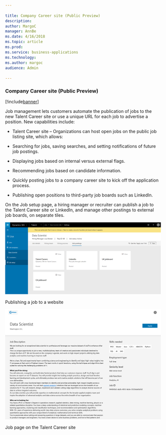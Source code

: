 ```yaml
---

title: Company Career site (Public Preview)
description: 
author: MargoC
manager: AnnBe
ms.date: 4/16/2018
ms.topic: article
ms.prod: 
ms.service: business-applications
ms.technology: 
ms.author: margoc
audience: Admin

---
```

### Company Career site (Public Preview)

[!include[banner](../../includes/banner.md)]




Job management lets customers automate the publication of jobs to the new Talent
Career site or use a unique URL for each job to advertise a position. New
capabilities include:

-   Talent Career site – Organizations can host open jobs on the public job
    listing site, which allows:

-   Searching for jobs, saving searches, and setting notifications of future job
    postings.

-   Displaying jobs based on internal versus external flags.

-   Recommending jobs based on candidate information.

-   Quickly posting jobs to a company career site to kick off the application
    process.

-   Publishing open positions to third-party job boards such as LinkedIn.

On the Job setup page, a hiring manager or recruiter can publish a job to the
Talent Career site or LinkedIn, and manage other postings to external job
boards, on separate tiles.

![A screenshot showing a job being posted to a website or social media ](media/company-career-site-public-preview-1.png "A screenshot showing a job being posted to a website or social media ")
<!-- Talent_Company career site_A.PNG -->


Publishing a job to a website

![Job page in the Talent Career site](media/company-career-site-public-preview-2.PNG "Job page in the Talent Career site")
<!-- Talent_Company career site_B.PNG -->


Job page on the Talent Career site
